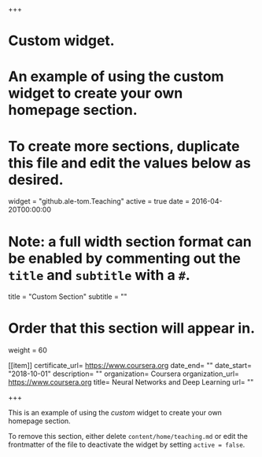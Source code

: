 +++
# Custom widget.
# An example of using the custom widget to create your own homepage section.
# To create more sections, duplicate this file and edit the values below as desired.
widget = "github.ale-tom.Teaching"
active = true
date = 2016-04-20T00:00:00

# Note: a full width section format can be enabled by commenting out the `title` and `subtitle` with a `#`.
title = "Custom Section"
subtitle = ""

# Order that this section will appear in.
weight = 60


[[item]]
  certificate_url= https://www.coursera.org
  date_end= ""
  date_start= "2018-10-01"
  description= ""
  organization= Coursera
  organization_url= https://www.coursera.org
  title= Neural Networks and Deep Learning
  url= ""

+++

This is an example of using the *custom* widget to create your own homepage section.

To remove this section, either delete `content/home/teaching.md` or edit the frontmatter of the file to deactivate the widget by setting `active = false`.
